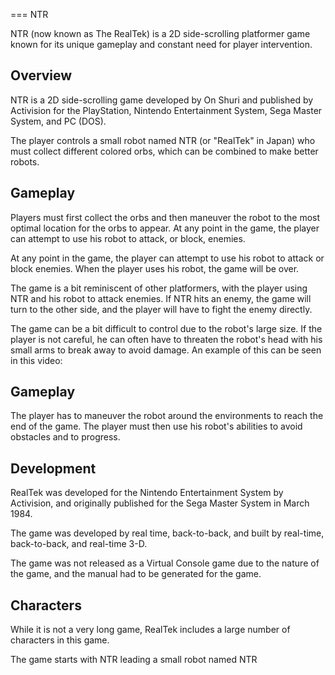 
===
NTR

NTR (now known as The RealTek) is a 2D side-scrolling platformer game known for its unique gameplay and constant need for player intervention.

## Overview

NTR is a 2D side-scrolling game developed by On Shuri and published by Activision for the PlayStation, Nintendo Entertainment System, Sega Master System, and PC (DOS).

The player controls a small robot named NTR (or "RealTek" in Japan) who must collect different colored orbs, which can be combined to make better robots.

## Gameplay

Players must first collect the orbs and then maneuver the robot to the most optimal location for the orbs to appear. At any point in the game, the player can attempt to use his robot to attack, or block, enemies.

At any point in the game, the player can attempt to use his robot to attack or block enemies. When the player uses his robot, the game will be over.

The game is a bit reminiscent of other platformers, with the player using NTR and his robot to attack enemies. If NTR hits an enemy, the game will turn to the other side, and the player will have to fight the enemy directly.

The game can be a bit difficult to control due to the robot's large size. If the player is not careful, he can often have to threaten the robot's head with his small arms to break away to avoid damage. An example of this can be seen in this video:

## Gameplay

The player has to maneuver the robot around the environments to reach the end of the game. The player must then use his robot's abilities to avoid obstacles and to progress.

## Development

RealTek was developed for the Nintendo Entertainment System by Activision, and originally published for the Sega Master System in March 1984.

The game was developed by real time, back-to-back, and built by real-time, back-to-back, and real-time 3-D.

The game was not released as a Virtual Console game due to the nature of the game, and the manual had to be generated for the game.

## Characters

While it is not a very long game, RealTek includes a large number of characters in this game.

The game starts with NTR leading a small robot named NTR
